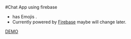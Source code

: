 #Chat App using firebase



* has Emojis .
* Currently powered by [Firebase](http://firebase.com) maybe will change later. 

[DEMO](http://buggydebugger.com/fbase/)
